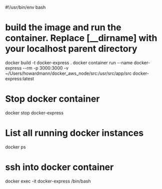 #!/usr/bin/env bash

#  build the image and run the container. Replace [__dirname] with your localhost parent directory
docker build -t docker-express .
docker container run --name docker-express --rm -p 3000:3000 -v ~/Users/howardmann/docker_aws_node/src:/usr/src/app/src  docker-express:latest

# Stop docker container
docker stop docker-express

# List all running docker instances
docker ps

# ssh into docker container
docker exec -it docker-express /bin/bash